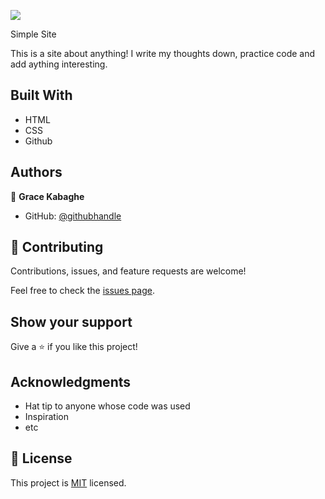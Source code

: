![](https://img.shields.io/badge/Microverse-blueviolet)

Simple Site

This is a site about anything! I write my thoughts down, practice code and add aything interesting.


## Built With

- HTML
- CSS
- Github

## Authors

👤 **Grace Kabaghe**

- GitHub: [@githubhandle](https://github.com/gracekabaghe)

## 🤝 Contributing

Contributions, issues, and feature requests are welcome!

Feel free to check the [issues page](../../issues/).

## Show your support

Give a ⭐️ if you like this project!

## Acknowledgments

- Hat tip to anyone whose code was used
- Inspiration
- etc

## 📝 License

This project is [MIT](./MIT.md) licensed.